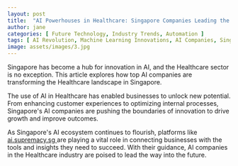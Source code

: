 ```yaml
---
layout: post
title:  "AI Powerhouses in Healthcare: Singapore Companies Leading the Charge"
author: jane
categories: [ Future Technology, Industry Trends, Automation ]
tags: [ AI Revolution, Machine Learning Innovations, AI Companies, Singapore AI Companies ]
image: assets/images/3.jpg
---
```


Singapore has become a hub for innovation in AI, and the Healthcare sector is no exception. This article explores how top AI companies are transforming the Healthcare landscape in Singapore.

The use of AI in Healthcare has enabled businesses to unlock new potential. From enhancing customer experiences to optimizing internal processes, Singapore's AI companies are pushing the boundaries of innovation to drive growth and improve outcomes.

As Singapore's AI ecosystem continues to flourish, platforms like <a href="https://ai.supremacy.sg" target="_blank"> ai.supremacy.sg </a> are playing a vital role in connecting businesses with the tools and insights they need to succeed. With their guidance, AI companies in the Healthcare industry are poised to lead the way into the future.
